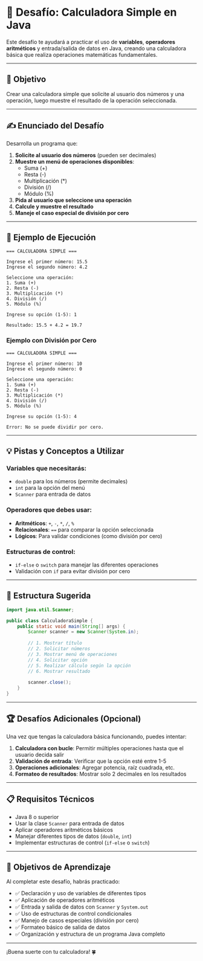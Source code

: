 # 🧮 Desafío: Calculadora Simple en Java

Este desafío te ayudará a practicar el uso de **variables**, **operadores aritméticos** y entrada/salida de datos en Java, creando una calculadora básica que realiza operaciones matemáticas fundamentales.

---

## 🎯 Objetivo

Crear una calculadora simple que solicite al usuario dos números y una operación, luego muestre el resultado de la operación seleccionada.

---

## ✍️ Enunciado del Desafío

Desarrolla un programa que:

1. **Solicite al usuario dos números** (pueden ser decimales)
2. **Muestre un menú de operaciones disponibles**:
    - Suma (+)
    - Resta (-)
    - Multiplicación (*)
    - División (/)
    - Módulo (%)
3. **Pida al usuario que seleccione una operación**
4. **Calcule y muestre el resultado**
5. **Maneje el caso especial de división por cero**

---

## 🧪 Ejemplo de Ejecución

```
=== CALCULADORA SIMPLE ===

Ingrese el primer número: 15.5
Ingrese el segundo número: 4.2

Seleccione una operación:
1. Suma (+)
2. Resta (-)
3. Multiplicación (*)
4. División (/)
5. Módulo (%)

Ingrese su opción (1-5): 1

Resultado: 15.5 + 4.2 = 19.7
```

### Ejemplo con División por Cero
```
=== CALCULADORA SIMPLE ===

Ingrese el primer número: 10
Ingrese el segundo número: 0

Seleccione una operación:
1. Suma (+)
2. Resta (-)
3. Multiplicación (*)
4. División (/)
5. Módulo (%)

Ingrese su opción (1-5): 4

Error: No se puede dividir por cero.
```

---

## 💡 Pistas y Conceptos a Utilizar

### Variables que necesitarás:
- `double` para los números (permite decimales)
- `int` para la opción del menú
- `Scanner` para entrada de datos

### Operadores que debes usar:
- **Aritméticos**: `+`, `-`, `*`, `/`, `%`
- **Relacionales**: `==` para comparar la opción seleccionada
- **Lógicos**: Para validar condiciones (como división por cero)

### Estructuras de control:
- `if-else` o `switch` para manejar las diferentes operaciones
- Validación con `if` para evitar división por cero

---

## 🔧 Estructura Sugerida

```java
import java.util.Scanner;

public class CalculadoraSimple {
    public static void main(String[] args) {
        Scanner scanner = new Scanner(System.in);
        
        // 1. Mostrar título
        // 2. Solicitar números
        // 3. Mostrar menú de operaciones
        // 4. Solicitar opción
        // 5. Realizar cálculo según la opción
        // 6. Mostrar resultado
        
        scanner.close();
    }
}
```

---

## 🏆 Desafíos Adicionales (Opcional)

Una vez que tengas la calculadora básica funcionando, puedes intentar:

1. **Calculadora con bucle**: Permitir múltiples operaciones hasta que el usuario decida salir
2. **Validación de entrada**: Verificar que la opción esté entre 1-5
3. **Operaciones adicionales**: Agregar potencia, raíz cuadrada, etc.
4. **Formateo de resultados**: Mostrar solo 2 decimales en los resultados

---

## 📋 Requisitos Técnicos

- Java 8 o superior
- Usar la clase `Scanner` para entrada de datos
- Aplicar operadores aritméticos básicos
- Manejar diferentes tipos de datos (`double`, `int`)
- Implementar estructuras de control (`if-else` o `switch`)

---

## 🎯 Objetivos de Aprendizaje

Al completar este desafío, habrás practicado:

- ✅ Declaración y uso de variables de diferentes tipos
- ✅ Aplicación de operadores aritméticos
- ✅ Entrada y salida de datos con `Scanner` y `System.out`
- ✅ Uso de estructuras de control condicionales
- ✅ Manejo de casos especiales (división por cero)
- ✅ Formateo básico de salida de datos
- ✅ Organización y estructura de un programa Java completo

---

¡Buena suerte con tu calculadora! 🍀